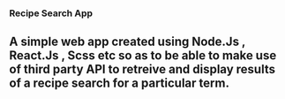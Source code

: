 ### Recipe Search App

## A simple web app created using Node.Js , React.Js , Scss etc so as to be able to make use of third party API to retreive and display results of a recipe search for a particular term. 
